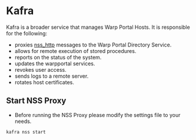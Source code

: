 # Kafra

Kafra is a broader service that manages Warp Portal Hosts. It is responsible for the following:

- proxies [nss_http](https://github.com/gmjosack/nss_http.git) messages to the Warp Portal Directory Service.
- allows for remote execution of stored procedures.
- reports on the status of the system.
- updates the warpportal services.
- revokes user access.
- sends logs to a remote server.
- rotates host certificates.

## Start NSS Proxy

- Before running the NSS Proxy please modify the settings file to your needs.

```bash
kafra nss start
```
